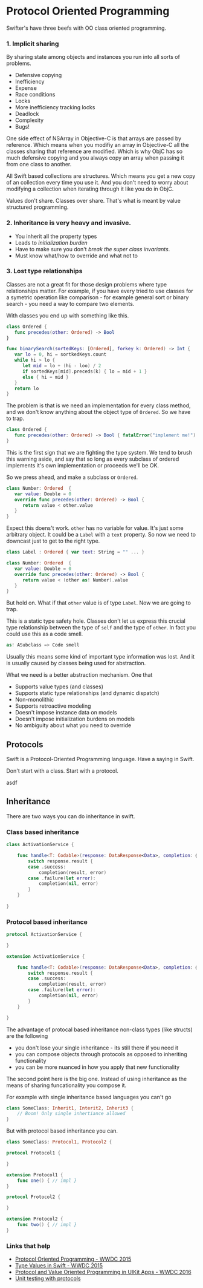 # Protocol Oriented Programming

Swifter's have three beefs with OO class oriented programming.

### 1. Implicit sharing 

By sharing state among objects and instances you run into all sorts of problems.
* Defensive copying
* Inefficiency
* Expense
* Race conditions
* Locks
* More inefficiency tracking locks
* Deadlock
* Complexity
* Bugs!

One side effect of NSArray in Objective-C is that arrays are passed by reference. Which means when you modifiy an array in Objective-C all the classes sharing that reference are modified. Which is why ObjC has so much defensive copying and you always copy an array when passing it from one class to another. 

All Swift based collections are structures. Which means you get a new copy of an collection every time you use it. And you don't need to worry about modifying a collection when iterating through it like you do in ObjC.

Values don't share. Classes over share. That's what is meant by value structured programming.

### 2. Inheritance is very heavy and invasive.

* You inherit all the property types
* Leads to *initialization burden* 
* Have to make sure you don't *break the super class invariants*. 
* Must know what/how to override and what not to

### 3. Lost type relationships 

Classes are not a great fit for those design problems where type relationships matter. For example, if you have every tried to use classes for a symetric operation like comparison - for example general sort or binary search - you need a way to compare two elements.

With classes you end up with something like this.

```swift
class Ordered {
   func precedes(other: Ordered) -> Bool
}

func binarySearch(sortedKeys: [Ordered], forkey k: Ordered) -> Int {
   var lo = 0, hi = sortkedKeys.count
   while hi > lo {
      let mid = lo + (hi - loo) / 2
      if sortedKeys[mid].preceds(k) { lo = mid + 1 }
      else { hi = mid }
   }
   return lo
}
```

The problem is that is we need an implementation for every class method, and we don't know anything about the object type of `Ordered`. So we have to trap.

```swift
class Ordered {
   func precedes(other: Ordered) -> Bool { fatalError("implement me!") }
}
```

This is the first sign that we are fighting the type system. We tend to brush this warning aside, and say that so long as every subclass of ordered implements it's own implementation or proceeds we'll be OK.

So we press ahead, and make a subclass or `Ordered`.

```swift
class Number: Ordered  { 
   var value: Double = 0
   override func precedes(other: Ordered) -> Bool {
      return value < other.value
   }
}
```

Expect this doens't work. `other` has no variable for value. It's just some arbitrary object. It could be a `Label` with a `text` property. So now we need to downcast just to get to the right type.

```swift
class Label : Ordered { var text: String = "" ... }

class Number: Ordered  { 
   var value: Double = 0
   override func precedes(other: Ordered) -> Bool {
      return value < (other as! Number).value
   }
}
```

But hold on. What if that `other` value is of type `Label`. Now we are going to trap.

This is a static type safety hole. Classes don't let us express this crucial type relationship between the type of `self` and the type of `other`. In fact you could use this as a code smell.

```swift
as! ASubclass => Code smell
```

Usually this means some kind of important type information was lost. And it is usually caused by classes being used for abstraction.

What we need is a better abstraction mechanism. One that
* Supports value types (and classes)
* Supports static type relationships (and dynamic dispatch)
* Non-monolithic
* Supports retroactive modeling
* Doesn't impose instance data on models
* Doesn't impose initialization burdens on models
* No ambiguity about what you need to override

## Protocols

Swift is a Protocol-Oriented Programming language. Have a saying in Swift.

   Don't start with a class. Start with a protocol.
   
asdf






## Inheritance

There are two ways you can do inheritance in swift.

### Class based inheritance

```swift
class ActivationService {

    func handle<T: Codable>(response: DataResponse<Data>, completion: @escaping (T?, Error?) -> ()) {
        switch response.result {
        case .success:
	        completion(result, error)
        case .failure(let error):
            completion(nil, error)
        }
    }
    
}
```

### Protocol based inheritance

```swift
protocol ActivationService {

}

extension ActivationService {

    func handle<T: Codable>(response: DataResponse<Data>, completion: @escaping (T?, Error?) -> ()) {
        switch response.result {
        case .success:
	        completion(result, error)
        case .failure(let error):
            completion(nil, error)
        }
    }

}
```

The advantage of protocal based inheritance non-class types (like structs) are the following

* you don't lose your single inheritance - its still there if you need it
* you can compose objects through protocols as opposed to inheriting functionality
* you can be more nuanced in how you apply that new functionality

The second point here is the big one. Instead of using inheritance as the means of sharing funcationality you compose it.

For example with single inheritance based languages you can't go

```swift
class SomeClass: Inherit1, Interit2, Inherit3 {
    // Boom! Only single inhertiance allowed
}
```

But with protocol based inheritance you can.

```swift
class SomeClass: Protocol1, Protocol2 {

protocol Protocol1 {

}

extension Protocol1 {
	func one() { // impl }
}

protocol Protocol2 {

}

extension Protocol2 {
	func two() { // impl }
}
```

### Links that help

* [Protocol Oriented Programming - WWDC 2015](https://developer.apple.com/videos/play/wwdc2015/408/)
* [Type Values in Swift - WWDC 2015](https://developer.apple.com/videos/play/wwdc2015/414/)
* [Protocol and Value Oriented Programming in UIKit Apps - WWDC 2016](https://developer.apple.com/videos/play/wwdc2016/419/?time=340)
* [Unit testing with protocols](https://riptutorial.com/swift/example/8271/leveraging-protocol-oriented-programming-for-unit-testing)
